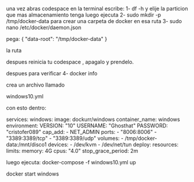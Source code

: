 una vez abras codespace en la terminal escribe:
1- df -h
y elije la particion que mas almacenamiento tenga
luego ejecuta
2- sudo mkdir -p /tmp/docker-data 
para crear una carpeta de docker en esa ruta
3- sudo nano /etc/docker/daemon.json

pega:
{
  "data-root": "/tmp/docker-data"
}

la ruta

despues reinicia tu codespace , apagalo y prendelo.

despues para verificar
4- docker info



crea un archivo llamado

windows10.yml

con esto dentro:

services:
  windows:
    image: dockurr/windows
    container_name: windows
    environment:
      VERSION: "10"
      USERNAME: "Ghosthat"
      PASSWORD: "cristofer089"
    cap_add:
      - NET_ADMIN
    ports:
      - "8006:8006"
      - "3389:3389/tcp"
      - "3389:3389/udp"
    volumes:
      - /tmp/docker-data:/mnt/disco1
    devices:
      - /dev/kvm
      - /dev/net/tun
    deploy:
      resources:
        limits:
          memory: 4G
          cpus: "4.0"
    stop_grace_period: 2m





luego ejecuta: docker-compose -f windows10.yml up

docker start windows

